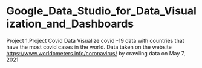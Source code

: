 # Google_Data_Studio_for_Data_Visualization_and_Dashboards

Project 1.Project Covid Data
Visualize covid -19 data with countries that have the most covid cases in the world. Data taken on the website https://www.worldometers.info/coronavirus/ by crawling data on May 7, 2021
